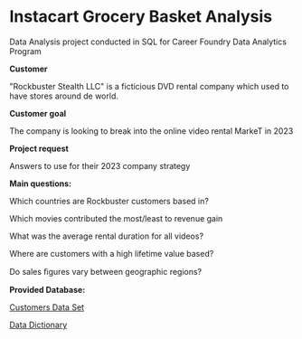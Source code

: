 # Instacart Grocery Basket Analysis
Data Analysis project conducted in SQL for Career Foundry Data Analytics Program

**Customer**

"Rockbuster Stealth LLC" is a ficticious DVD rental company which used to have stores around de world. 

**Customer goal**

The company is looking to break into the online video rental MarkeT in 2023

**Project request**

Answers to use for their 2023 company strategy

**Main questions:**

Which countries are Rockbuster customers based in?

Which movies contributed the most/least to revenue gain

What was the average rental duration for all videos? 

Where are customers with a high lifetime value based?

Do sales ﬁgures vary between geographic regions?

**Provided Database:**

[Customers Data Set](https://github.com/mariaguarita/Grocieres-sales-patterns/files/9833383/customers.1.zip)

[Data Dictionary](https://gist.github.com/jeremystan/c3b39d947d9b88b3ccff3147dbcf6c6b)
